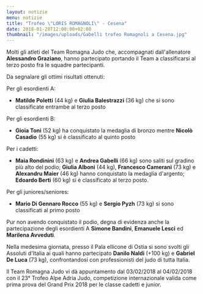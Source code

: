 ```yaml
---
layout: notizie
menu: notizie
title: "Trofeo \"LORIS ROMAGNOLI\" - Cesena"
date: 2018-01-28T12:00:00+02:00
thumbnail: "/images/uploads/Gabelli trofeo Romagnoli a Cesena.jpg"
---
```


Molti gli atleti del Team Romagna Judo che, accompagnati dall'allenatore **Alessandro Graziano**, hanno partecipato portando il Team a classificarsi al terzo posto fra le squadre partecipanti.

Da segnalare gli ottimi risultati ottenuti:

Per gli esordienti A:

  - **Matilde Poletti** (44 kg) e **Giulia Balestrazzi** (36 kg) che si sono classificate entrambe al terzo posto


Per gli esordienti B:

  - **Gioia Toni** (52 kg) ha conquistato la medaglia di bronzo mentre **Nicolò Casadio** (55 kg) si è classificato al quinto posto


Per i cadetti:

  - **Maia Rondinini** (63 kg) e **Andrea Gabelli** (66 kg) sono saliti sul gradino più alto del podio; **Giulia Alboni** (44 kg), **Francesco Camerani** (73 kg) e **Alexandru Maier** (46 kg) hanno conquistato la medaglia d'argento; **Edoardo Berti** (60 kg) si è classificato al terzo posto.


Per gli juniores/seniores:

 - **Mario Di Gennaro Rocco** (55 kg) e **Sergio Pyzh** (73 kg) si sono classificati al primo posto


Pur non avendo conquistato il podio, degna di evidenza anche la partecipazione degli esordienti A **Simone Bandini**, **Emanuele Lesci** ed **Marilena Avveduti**.

Nella medesima giornata, presso il Pala ellicone di Ostia si sono svolti gli Assoluti d'Italia ai quali hanno partecipato **Danilo Naldi** (+100 kg) e **Gabriel De Luca** (73 kg), confrontandosi con professionisti del judo di tutta Italia.

Il Team Romagna Judo vi dà appuntamento dal 03/02/2018 al 04/02/2018 con il 23° Trofeo Alpe Adria Judo, competizione internazionale valida come prima prova del Grand Prix 2018 per le classe cadetti e junior.
